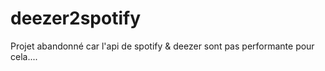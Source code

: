 # deezer2spotify

Projet abandonné car l'api de spotify & deezer sont pas performante pour cela....
